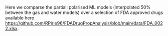 Here we comparse the partiall polarised ML models (interpolated 50% between the gas and water models) 
over a selection of FDA approved drugs available here https://github.com/RPirie96/FDADrugPropAnalysis/blob/main/data/FDA_0022.xlsx. 


